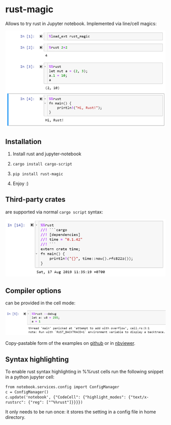 # rust-magic

Allows to try rust in Jupyter notebook. Implemented via line/cell magics:

<img src="https://raw.githubusercontent.com/axil/rust-magic/master/rust-magic.png" width="600">

## Installation

1. Install rust and jupyter-notebook

2. `cargo install cargo-script`

3. `pip install rust-magic`

4. Enjoy :)

## Third-party crates

are supported via normal `cargo script` syntax:

<img src="https://raw.githubusercontent.com/axil/rust-magic/master/external-crate.png" width="600">

## Compiler options

can be provided in the cell mode:

<img src="https://raw.githubusercontent.com/axil/rust-magic/master/debug1.png" width="800">

Copy-pastable form of the examples on [github](https://github.com/axil/rust-magic/blob/master/example.ipynb) or in
[nbviewer](https://nbviewer.jupyter.org/github/axil/rust-magic/blob/master/example.ipynb).

## Syntax highlighting

To enable rust syntax highlighting in %%rust cells run the following snippet in a python jupyter cell:
```
from notebook.services.config import ConfigManager
c = ConfigManager()
c.update('notebook', {"CodeCell": {"highlight_modes": {"text/x-rustsrc": {"reg": ["^%%rust"]}}}})
```

It only needs to be run once: it stores the setting in a config file in home directory.
